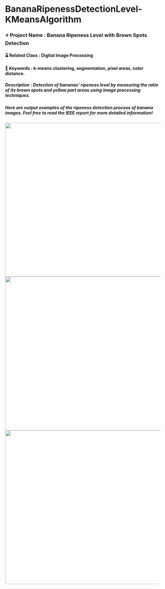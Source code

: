 # BananaRipenessDetectionLevel-KMeansAlgorithm

### ⭐ Project Name : Banana Ripeness Level with Brown Spots Detection 
#### ⌛ Related Class : Digital Image Processing
#### 🔑 Keywords : k-means clustering, segmentation, pixel areas, color distance.
##### Description : Detection of bananas' ripeness level by measuring the ratio of its brown spots and yellow part areas using image processing techniques.


##### Here are output examples of the ripeness detection process of banana images. Feel free to read the IEEE report for more detailed information!


<img src="https://github.com/fatdumplingg/BananaRipenessDetectionLevel-KMeansAlgorithm/assets/115481549/daf2e419-3d42-4ee0-86ca-86e3cf836653" width="700" height="500">


<img src="https://github.com/fatdumplingg/BananaRipenessDetectionLevel-KMeansAlgorithm/assets/115481549/b827c5dc-1f37-435d-9b69-f964d026d91f" width="700" height="500">


<img src="https://github.com/fatdumplingg/BananaRipenessDetectionLevel-KMeansAlgorithm/assets/115481549/ff3736f7-ef82-4935-a539-c2b87138cf18" width="700" height="500">



